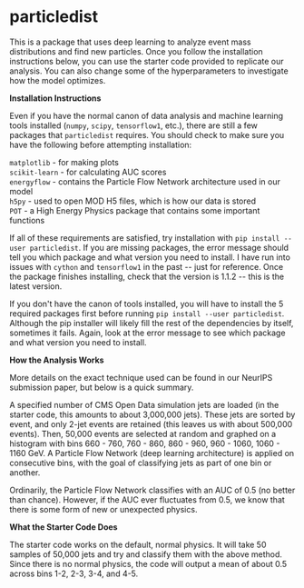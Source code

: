 # particledist

This is a package that uses deep learning to analyze event mass distributions and find new particles. Once you follow the installation instructions below, you can use the starter code provided to replicate our analysis. You can also change some of the hyperparameters to investigate how the model optimizes.

**Installation Instructions**

Even if you have the normal canon of data analysis and machine learning tools installed (`numpy`, `scipy`, `tensorflow1`, etc.), there are still a few packages that `particledist` requires. You should check to make sure you have the following before attempting installation:

`matplotlib` - for making plots <br/>
`scikit-learn` - for calculating AUC scores <br/>
`energyflow` - contains the Particle Flow Network architecture used in our model <br/>
`h5py` - used to open MOD H5 files, which is how our data is stored <br/>
`POT` - a High Energy Physics package that contains some important functions <br/>

If all of these requirements are satisfied, try installation with `pip install --user particledist`. If you are missing packages, the error message should tell you which package and what version you need to install. I have run into issues with `cython` and `tensorflow1` in the past -- just for reference. Once the package finishes installing, check that the version is 1.1.2 -- this is the latest version.

If you don't have the canon of tools installed, you will have to install the 5 required packages first before running `pip install --user particledist`. Although the pip installer will likely fill the rest of the dependencies by itself, sometimes it fails. Again, look at the error message to see which package and what version you need to install.

**How the Analysis Works**

More details on the exact technique used can be found in our NeurIPS submission paper, but below is a quick summary.

A specified number of CMS Open Data simulation jets are loaded (in the starter code, this amounts to about 3,000,000 jets). These jets are sorted by event, and only 2-jet events are retained (this leaves us with about 500,000 events). Then, 50,000 events are selected at random and graphed on a histogram with bins 660 - 760, 760 - 860, 860 - 960, 960 - 1060, 1060 - 1160 GeV. A Particle Flow Network (deep learning architecture) is applied on consecutive bins, with the goal of classifying jets as part of one bin or another.

Ordinarily, the Particle Flow Network classifies with an AUC of 0.5 (no better than chance). However, if the AUC ever fluctuates from 0.5, we know that there is some form of new or unexpected physics.

**What the Starter Code Does**

The starter code works on the default, normal physics. It will take 50 samples of 50,000 jets and try and classify them with the above method. Since there is no normal physics, the code will output a mean of about 0.5 across bins 1-2, 2-3, 3-4, and 4-5. 



